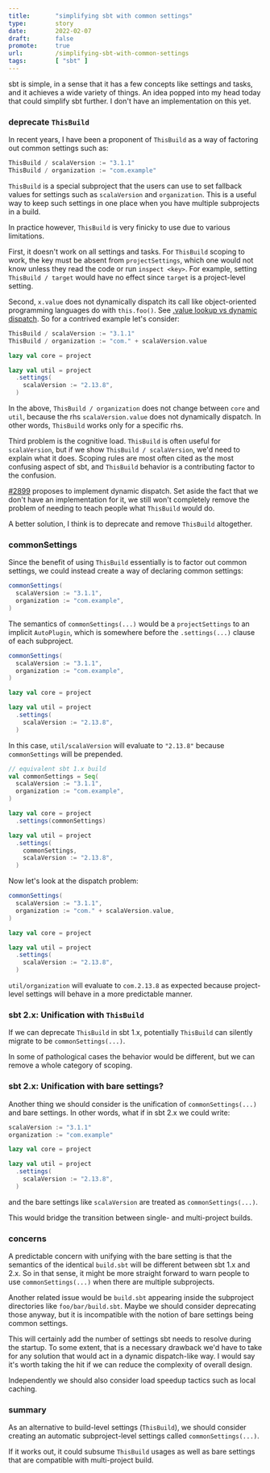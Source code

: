 ```yaml
---
title:       "simplifying sbt with common settings"
type:        story
date:        2022-02-07
draft:       false
promote:     true
url:         /simplifying-sbt-with-common-settings
tags:        [ "sbt" ]
---
```


sbt is simple, in a sense that it has a few concepts like settings and tasks, and it achieves a wide variety of things. An idea popped into my head today that could simplify sbt further. I don't have an implementation on this yet.

<!--more-->

### deprecate `ThisBuild`

In recent years, I have been a proponent of `ThisBuild` as a way of factoring out common settings such as:

```scala
ThisBuild / scalaVersion := "3.1.1"
ThisBuild / organization := "com.example"
```

`ThisBuild` is a special subproject that the users can use to set fallback values for settings such as `scalaVersion` and `organization`. This is a useful way to keep such settings in one place when you have multiple subprojects in a build.

In practice however, `ThisBuild` is very finicky to use due to various limitations.

First, it doesn't work on all settings and tasks. For `ThisBuild` scoping to work, the key must be absent from `projectSettings`, which one would not know unless they read the code or run `inspect <key>`. For example, setting `ThisBuild / target` would have no effect since `target` is a project-level setting.

Second, `x.value` does not dynamically dispatch its call like object-oriented programming languages do with `this.foo()`. See [.value lookup vs dynamic dispatch](https://www.scala-sbt.org/1.x/docs/Scope-Delegation.html#.value+lookup+vs+dynamic+dispatch).
So for a contrived example let's consider:

```scala
ThisBuild / scalaVersion := "3.1.1"
ThisBuild / organization := "com." + scalaVersion.value

lazy val core = project

lazy val util = project
  .settings(
    scalaVersion := "2.13.8",
  )
```

In the above, `ThisBuild / organization` does not change between `core` and `util`, because the rhs `scalaVersion.value` does not dynamically dispatch. In other words, `ThisBuild` works only for a specific rhs.

Third problem is the cognitive load. `ThisBuild` is often useful for `scalaVersion`, but if we show `ThisBuild / scalaVersion`, we'd need to explain what it does. Scoping rules are most often cited as the most confusing aspect of sbt, and `ThisBuild` behavior is a contributing factor to the confusion.

[#2899](https://github.com/sbt/sbt/issues/2899) proposes to implement dynamic dispatch. Set aside the fact that we don't have an implementation for it, we still won't completely remove the problem of needing to teach people what `ThisBuild` would do.

A better solution, I think is to deprecate and remove `ThisBuild` altogether.

### commonSettings

Since the benefit of using `ThisBuild` essentially is to factor out common settings, we could instead create a way of declaring common settings:

```scala
commonSettings(
  scalaVersion := "3.1.1",
  organization := "com.example",
)
```

The semantics of `commonSettings(...)` would be a `projectSettings` to an implicit `AutoPlugin`, which is somewhere before the `.settings(...)` clause of each subproject.

```scala
commonSettings(
  scalaVersion := "3.1.1",
  organization := "com.example",
)

lazy val core = project

lazy val util = project
  .settings(
    scalaVersion := "2.13.8",
  )
```

In this case, `util/scalaVersion` will evaluate to `"2.13.8"` because `commonSettings` will be prepended.

```scala
// equivalent sbt 1.x build
val commonSettings = Seq(
  scalaVersion := "3.1.1",
  organization := "com.example",
)

lazy val core = project
  .settings(commonSettings)

lazy val util = project
  .settings(
    commonSettings,
    scalaVersion := "2.13.8",
  )
```

Now let's look at the dispatch problem:

```scala
commonSettings(
  scalaVersion := "3.1.1",
  organization := "com." + scalaVersion.value,
)

lazy val core = project

lazy val util = project
  .settings(
    scalaVersion := "2.13.8",
  )
```

`util/organization` will evaluate to `com.2.13.8` as expected because project-level settings will behave in a more predictable manner.

### sbt 2.x: Unification with `ThisBuild`

If we can deprecate `ThisBuild` in sbt 1.x, potentially `ThisBuild` can silently migrate to be `commonSettings(...)`.

In some of pathological cases the behavior would be different, but we can remove a whole category of scoping.

### sbt 2.x: Unification with bare settings?

Another thing we should consider is the unification of `commonSettings(...)` and bare settings. In other words, what if in sbt 2.x we could write:

```scala
scalaVersion := "3.1.1"
organization := "com.example"

lazy val core = project

lazy val util = project
  .settings(
    scalaVersion := "2.13.8",
  )
```

and the bare settings like `scalaVersion` are treated as `commonSettings(...)`.

This would bridge the transition between single- and multi-project builds.

### concerns

A predictable concern with unifying with the bare setting is that the semantics of the identical `build.sbt` will be different between sbt 1.x and 2.x. So in that sense, it might be more straight forward to warn people to use `commonSettings(...)` when there are multiple subprojects.

Another related issue would be `build.sbt` appearing inside the subproject directories like `foo/bar/build.sbt`. Maybe we should consider deprecating those anyway, but it is incompatible with the notion of bare settings being common settings.

This will certainly add the number of settings sbt needs to resolve during the startup.
To some extent, that is a necessary drawback we'd have to take for any solution that would act in a dynamic dispatch-like way. I would say it's worth taking the hit if we can reduce the complexity of overall design.

Independently we should also consider load speedup tactics such as local caching.

### summary

As an alternative to build-level settings (`ThisBuild`), we should consider creating an automatic subproject-level settings called `commonSettings(...)`.

If it works out, it could subsume `ThisBuild` usages as well as bare settings that are compatible with multi-project build.
